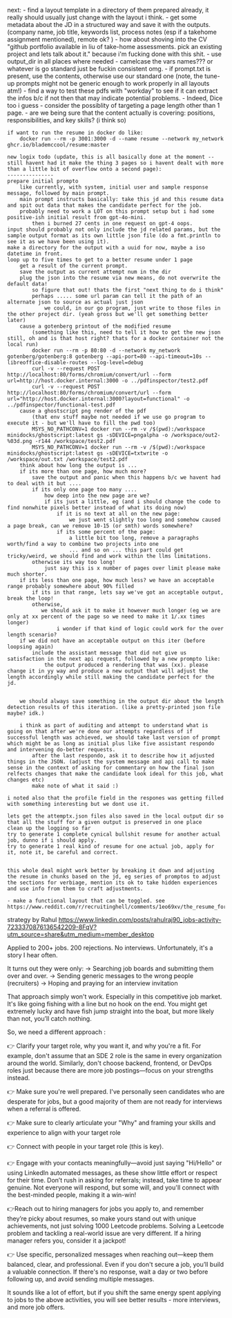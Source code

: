 next:
    - find a layout template in a directory of them prepared already, it really should usually just change with the layout i think.
    - get some metadata about the JD in a structured way and save it with the outputs. (company name, job title, keywords list, process notes (esp if a takehome assignment mentioned), remote ok? )
        - how about shoving into the CV "github portfolio available in liu of take-home assessments. pick an existing project and lets talk about it." because i'm fucking done with this shit.
    - use output_dir in all places where needed
    - camelcase the vars names??? or whatever is go standard just be fuckin consistent omg.
    - if prompt.txt is present, use the contents, otherwise use our standard one (note, the tune-up prompts might not be generic enough to work properly in all layouts atm!)
    - find a way to test these pdfs with "workday" to see if it can extract the infos b/c if not then that may indicate potential problems.
        - Indeed, Dice too i guess
    - consider the possiblity of targeting a page length other than 1 page.
    - are we being sure that the content actually is covering:  positions, responsibilities, and key skills? (i think so)

```
if want to run the resume in docker do like:
    docker run --rm -p 3001:3000 -d --name resume --network my_network ghcr.io/blademccool/resume:master

new logix todo (update, this is all basically done at the moment -- still havent had it make the thing 3 pages so i havent dealt with more than a little bit of overflow onto a second page):
---------------
prepare initial prompto
    like currently, with system, initial user and sample response message, followed by main prompt.
    main prompt instructs basically: take this jd and this resume data and spit out data that makes the candidate perfect for the job.
    probably need to work a LOT on this prompt setup but i had some positive-ish initial result from gpt-4o-mini.
        then i burned 27 cents in one request on gpt-4 oops.
input should probably not only include the jd related params, but the sample output format as its own little json file (do a fmt.println to see it as we have been using it).
make a directory for the output with a uuid for now, maybe a iso datetime in front.
loop up to five times to get to a better resume under 1 page
    get a result of the current prompt.
    save the output as current attempt num in the dir
    plug the json into the resume via new means, do not overwrite the default data!
        so figure that out! thats the first "next thing to do i think"
        perhaps ..... some url param can tell it the path of an alternate json to source as actual just json
            we could, in our go program, just write to those files in the other project dir. (yeah gross but we'll get something better later)
    cause a gotenberg printout of the modified resume
        (something like this, need to tell it how to get the new json still, oh and is that host right? thats for a docker container not the local run)
        docker run --rm -p 80:80 -d --network my_network gotenberg/gotenberg:8 gotenberg --api-port=80 --api-timeout=10s --libreoffice-disable-routes --log-level=debug
        curl -v --request POST http://localhost:80/forms/chromium/convert/url --form url=http://host.docker.internal:3000 -o ../pdfinspector/test2.pdf
        curl -v --request POST http://localhost:80/forms/chromium/convert/url --form url="http://host.docker.internal:3000?layout=functional" -o ../pdfinspector/functional-test.pdf
    cause a ghostscript png render of the pdf
        (that env stuff maybe not needed if we use go program to execute it - but we'll have to fill the pwd too)
        MSYS_NO_PATHCONV=1 docker run --rm -v /$(pwd):/workspace minidocks/ghostscript:latest gs -sDEVICE=pngalpha -o /workspace/out2-%03d.png -r144 /workspace/test2.pdf
        MSYS_NO_PATHCONV=1 docker run --rm -v /$(pwd):/workspace minidocks/ghostscript:latest gs -sDEVICE=txtwrite -o /workspace/out.txt /workspace/test2.pdf
    think about how long the output is ...
    if its more than one page, how much more?
        save the output and panic when this happens b/c we havent had to deal with it but ....
        if its only one page too many ....
            how deep into the new page are we?
            if its just a little, eg (and i should change the code to find nonwhite pixels better instead of what its doing now)
                if it is no text at all on the new page:
                    we just went slightly too long and somehow caused a page break, can we remove 10-15 (or smth) words somewhere?
                if its some percent of the page:
                    a little bit too long, remove a paragraphs worth/find a way to combine two projects into one
                    ... and so on ... this part could get tricky/weird, we should find and work within the llms limitations.
        otherwise its way too long!
            just say this is x number of pages over limit please make much shorter.
    if its less than one page, how much less? we have an acceptable range probably somewhere about 90% filled
        if its in that range, lets say we've got an acceptable output, break the loop!
        otherwise,
           we should ask it to make it however much longer (eg we are only at xx percent of the page so we need to make it 1/.xx times longer)
                i wonder if that kind of logic could work for the over length scenario?
    if we did not have an acceptable output on this iter (before loopsing again)
        include the assistant message that did not give us satisfaction in the next api request, followed by a new prompto like:
            the output produced a rendering that was (xx). please change it in yy way and produce a new output that will adjust the length accordingly while still making the candidate perfect for the jd.


    we should always save something in the output dir about the length detection results of this iteration. (like a pretty-printed json file maybe? idk.)

    i think as part of auditing and attempt to understand what is going on that after we're done our attempts regardless of if successful length was achieved, we should take last version of prompt which might be as long as initial plus like five assistant respondo and intervening do-better requests.
        after the last respondo, ask it to describe how it adjusted things in the JSON. (adjust the system message and api call to make sense in the context of asking for commentary on how the final json relfects changes that make the candidate look ideal for this job, what changes etc)
        make note of what it said :)

i noted also that the profile field in the respones was getting filled with something interesting but we dont use it.

lets get the attemptx.json files also saved in the local output dir so that all the stuff for a given output is preserved in one place
clean up the logging so far
try to generate 1 complete cynical bullshit resume for another actual job, dunno if i should apply.
try to generate 1 real kind of resume for one actual job, apply for it, note it, be careful and correct.


this whole deal might work better by breaking it down and adjusting the resume in chunks based on the jd, eg series of promptos to adjust the sections for verbiage, mention its ok to take hidden experiences and use info from them to craft adjustments.

- make a functional layout that can be toggled. see https://www.reddit.com/r/recruitinghell/comments/1eo69xv/the_resume_format_that_landed_me_interviews_for/

```
strategy by Rahul
https://www.linkedin.com/posts/rahulraj90_jobs-activity-7233370876136542209-8FqV?utm_source=share&utm_medium=member_desktop

Applied to 200+ jobs.
200 rejections. No interviews.
Unfortunately, it's a story I hear often.

It turns out they were only:
-> Searching job boards and submitting them over and over.
-> Sending generic messages to the wrong people (recruiters)
-> Hoping and praying for an interview invitation

That approach simply won't work. Especially in this competitive job market.
It's like going fishing with a line but no hook on the end.
You might get extremely lucky and have fish jump straight into the boat, but more likely than not, you’ll catch nothing.

So, we need a different approach :

👉 Clarify your target role, why you want it, and why you're a fit. For example, don't assume that an SDE 2 role is the same in every organization around the world. Similarly, don't choose backend, frontend, or DevOps roles just because there are more job postings—focus on your strengths instead.

👉 Make sure you're well prepared. I've personally seen candidates who are desperate for jobs, but a good majority of them are not ready for interviews when a referral is offered.

👉 Make sure to clearly articulate your "Why" and framing your skills and experience to align with your target role

👉 Connect with people in your target role (this is key).

👉 Engage with your contacts meaningfully—avoid just saying "Hi/Hello" or using LinkedIn automated messages, as these show little effort or respect for their time. Don’t rush in asking for referrals; instead, take time to appear genuine. Not everyone will respond, but some will, and you'll connect with the best-minded people, making it a win-win!

👉Reach out to hiring managers for jobs you apply to, and remember they’re picky about resumes, so make yours stand out with unique achievements, not just solving 1000 Leetcode problems. Solving a Leetcode problem and tackling a real-world issue are very different. If a hiring manager refers you, consider it a jackpot!

👉 Use specific, personalized messages when reaching out—keep them balanced, clear, and professional. Even if you don't secure a job, you’ll build a valuable connection. If there's no response, wait a day or two before following up, and avoid sending multiple messages.

It sounds like a lot of effort, but if you shift the same energy spent applying to jobs to the above activities, you will see better results - more interviews, and more job offers.